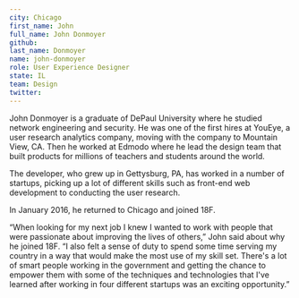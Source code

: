 ```yaml
---
city: Chicago
first_name: John
full_name: John Donmoyer
github: 
last_name: Donmoyer
name: john-donmoyer
role: User Experience Designer
state: IL
team: Design
twitter: 
---
```

John Donmoyer is a graduate of DePaul University where he studied network engineering and security. He was one of the first hires at YouEye, a user research analytics company, moving with the company to Mountain View, CA. Then he worked at Edmodo where he lead the design team that built products for millions of teachers and students around the world. 

The developer, who grew up in Gettysburg, PA, has worked in a number of startups, picking up a lot of different skills such as front-end web development to conducting the user research.

In January 2016, he returned to Chicago and joined 18F.

“When looking for my next job I knew I wanted to work with people that were passionate about improving the lives of others,” John said about why he joined 18F. “I also felt a sense of duty to spend some time serving my country in a way that would make the most use of my skill set. There's a lot of smart people working in the government and getting the chance to empower them with some of the techniques and technologies that I've learned after working in four different startups was an exciting opportunity.” 
